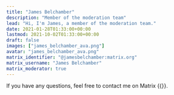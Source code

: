 ```yaml
---
title: "James Belchamber"
description: "Member of the moderation team"
lead: "Hi, I'm James, a member of the moderation team."
date: 2021-01-28T01:33:00+00:00
lastmod: 2021-10-02T01:33:00+00:00
draft: false
images: ["james_belchamber_ava.png"]
avatar: "james_belchamber_ava.png"
matrix_identifier: "@jamesbelchamber:matrix.org"
matrix_username: "James Belchamber"
matrix_moderator: true
---
```


If you have any questions, feel free to contact me on Matrix
{{<matrix identifier="@jamesbelchamber:matrix.org">}}.
